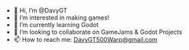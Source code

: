 - 👋 Hi, I’m @DavyGT
- 👀 I’m interested in making games!
- 🌱 I’m currently learning Godot
- 💞️ I’m looking to collaborate on GameJams & Godot Projects
- 📫 How to reach me: DavyGT500Warp@gmail.com
